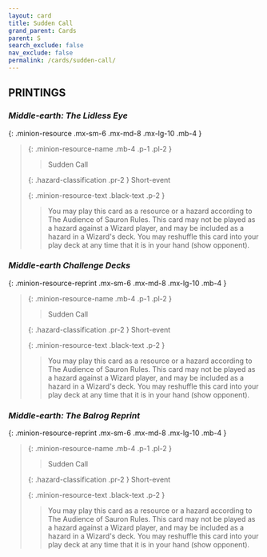 ```yaml
---
layout: card
title: Sudden Call
grand_parent: Cards
parent: S
search_exclude: false
nav_exclude: false
permalink: /cards/sudden-call/
---
```


## PRINTINGS


### _Middle-earth: The Lidless Eye_

{: .minion-resource .mx-sm-6 .mx-md-8 .mx-lg-10 .mb-4 }
> {: .minion-resource-name .mb-4 .p-1 .pl-2 }
> > <div class="hazard-mp"></div>
> > <div class="card-name">Sudden Call</div>
>
> {: .hazard-classification .pr-2 }
> Short-event
>
> {: .minion-resource-text .black-text .p-2 }
> > You may play this card as a resource or a hazard according to The Audience of Sauron Rules. This card may not be played as a hazard against a Wizard player, and may be included as a hazard in a Wizard's deck. You may reshuffle this card into your play deck at any time that it is in your hand (show opponent). 
> 

### _Middle-earth Challenge Decks_

{: .minion-resource-reprint .mx-sm-6 .mx-md-8 .mx-lg-10 .mb-4 }
> {: .minion-resource-name .mb-4 .p-1 .pl-2 }
> > <div class="hazard-mp"></div>
> > <div class="card-name">Sudden Call</div>
>
> {: .hazard-classification .pr-2 }
> Short-event
>
> {: .minion-resource-text .black-text .p-2 }
> > You may play this card as a resource or a hazard according to The Audience of Sauron Rules. This card may not be played as a hazard against a Wizard player, and may be included as a hazard in a Wizard's deck. You may reshuffle this card into your play deck at any time that it is in your hand (show opponent). 
> 

### _Middle-earth: The Balrog Reprint_

{: .minion-resource-reprint .mx-sm-6 .mx-md-8 .mx-lg-10 .mb-4 }
> {: .minion-resource-name .mb-4 .p-1 .pl-2 }
> > <div class="hazard-mp"></div>
> > <div class="card-name">Sudden Call</div>
>
> {: .hazard-classification .pr-2 }
> Short-event
>
> {: .minion-resource-text .black-text .p-2 }
> > You may play this card as a resource or a hazard according to The Audience of Sauron Rules. This card may not be played as a hazard against a Wizard player, and may be included as a hazard in a Wizard's deck. You may reshuffle this card into your play deck at any time that it is in your hand (show opponent). 
> 
